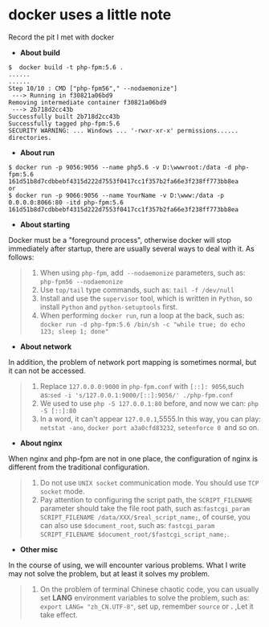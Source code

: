 # docker uses a little note

Record the pit I met with docker


* **About build**

```
$  docker build -t php-fpm:5.6 .
......
......
Step 10/10 : CMD ["php-fpm56"," --nodaemonize"]
 ---> Running in f30821a06bd9
Removing intermediate container f30821a06bd9
 ---> 2b718d2cc43b
Successfully built 2b718d2cc43b
Successfully tagged php-fpm:5.6
SECURITY WARNING: ... Windows ... '-rwxr-xr-x' permissions......  directories.
````


* **About run**

```
$ docker run -p 9056:9056 --name php5.6 -v D:\wwwroot:/data -d php-fpm:5.6
161d51b8d7cdbbebf4315d222d7553f0417cc1f357b2fa66e3f238ff773bb8ea
or 
$ docker run -p 9066:9056 --name YourName -v D:\www:/data -p 0.0.0.0:8066:80 -itd php-fpm:5.6
161d51b8d7cdbbebf4315d222d7553f0417cc1f357b2fa66e3f238ff773bb8ea
```


* **About starting**

Docker must be a "foreground process", otherwise docker will stop immediately after startup, there are usually several ways to deal with it. As follows:

 > 1. When using ``php-fpm``, add`` --nodaemonize`` parameters, such as: ``php-fpm56 --nodaemonize``
 > 2. Use ``top/tail`` type commands, such as: ``tail -f /dev/null``
 > 3. Install and use the ``supervisor`` tool, which is written in ``Python``, so install ``Python`` and ``python-setuptools`` first.
 > 4. When performing ``docker run``, run a loop at the back, 
    such as: ``docker run -d php-fpm:5.6 /bin/sh -c "while true; do echo 123; sleep 1; done"``

* **About network**

 In addition, the problem of network port mapping is sometimes normal, but it can not be accessed.
 
> 1. Replace ``127.0.0.0:9000`` in ``php-fpm.conf`` with ``[::]: 9056``,such as:``sed -i 's/127.0.0.1:9000/[::]:9056/' ./php-fpm.conf ``
> 2. We used to use ``php -S 127.0.0.1:80`` before, and now we can: ``php -S [::]:80``
> 3. In a word, it can't appear ``127.0.0.1``,5555.In this way, you can play: ``netstat -ano``, ``docker port a3a0cfd83232``, ``setenforce 0 ``and so on.

* **About nginx**

When nginx and php-fpm are not in one place, the configuration of nginx is different from the traditional configuration.

> 1. Do not use ``UNIX socket`` communication mode. You should use ``TCP socket`` mode.
> 2. Pay attention to configuring the script path, the ``SCRIPT_FILENAME`` parameter should take the file root path, such as:`` fastcgi_param SCRIPT_FILENAME /data/XXX/$real_script_name; ``, of course, you can also use ``$document_root``, such as: ``fastcgi_param SCRIPT_FILENAME $document_root/$fastcgi_script_name;``.


* **Other misc**

In the course of using, we will encounter various problems. What I write may not solve the problem, but at least it solves my problem.

> 1. On the problem of terminal Chinese chaotic code, you can usually set **LANG** environment variables to solve the problem, such as: ``export LANG= "zh_CN.UTF-8"``, set up, remember ``source`` or **.** ,Let it take effect.
 
